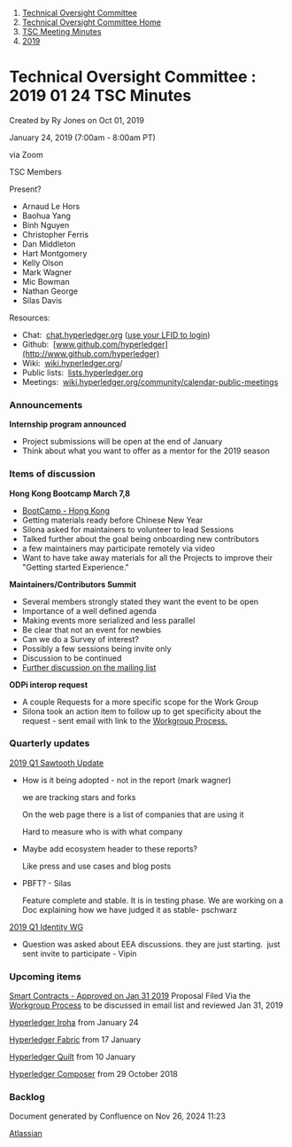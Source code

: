 1. [Technical Oversight Committee](index.html)
2. [Technical Oversight Committee Home](Technical-Oversight-Committee-Home_21430274.html)
3. [TSC Meeting Minutes](TSC-Meeting-Minutes_21448544.html)
4. [2019](2019_21448546.html)

# Technical Oversight Committee : 2019 01 24 TSC Minutes

Created by Ry Jones on Oct 01, 2019

January 24, 2019 (7:00am - 8:00am PT)

via Zoom

TSC Members

Present?

- Arnaud Le Hors
- Baohua Yang
- Binh Nguyen
- Christopher Ferris
- Dan Middleton
- Hart Montgomery
- Kelly Olson
- Mark Wagner
- Mic Bowman
- Nathan George
- Silas Davis
  

Resources:

- Chat:  [chat.hyperledger.org](http://chat.hyperledger.org/) ([use your LFID to login](https://www.youtube.com/watch?v=EEc4JRyaAoA))
- Github:  [www.github.com/hyperledger](http://www.github.com/hyperledger)
- Wiki:  [wiki.hyperledger.org](https://lf-hyperledger.atlassian.net)/
- Public lists:  [lists.hyperledger.org](https://lists.hyperledger.org)
- Meetings:  [wiki.hyperledger.org/community/calendar-public-meetings](https://lf-hyperledger.atlassian.net/community/calendar-public-meetings)

### Announcements

**Internship program announced**

- Project submissions will be open at the end of January
- Think about what you want to offer as a mentor for the 2019 season
  

### Items of discussion

**Hong Kong Bootcamp March 7,8**

- [BootCamp - Hong Kong](https://lf-hyperledger.atlassian.net/wiki/spaces/BOOTHK/pages/23102870/BootCamp+-+Hong+Kong)
- Getting materials ready before Chinese New Year
- Silona asked for maintainers to volunteer to lead Sessions
- Talked further about the goal being onboarding new contributors
- a few maintainers may participate remotely via video
- Want to have take away materials for all the Projects to improve their "Getting started Experience."

**Maintainers/Contributors Summit**

- Several members strongly stated they want the event to be open
- Importance of a well defined agenda
- Making events more serialized and less parallel
- Be clear that not an event for newbies
- Can we do a Survey of interest?
- Possibly a few sessions being invite only
- Discussion to be continued
- [Further discussion on the mailing list](https://lists.hyperledger.org/g/tsc/topic/29169042#1942)

**ODPi interop request**

- A couple Requests for a more specific scope for the Work Group
- Silona took an action item to follow up to get specificity about the request - sent email with link to the [Workgroup Process.](https://lf-hyperledger.atlassian.net/wiki/spaces/HYP/pages/19595417/Working+Group+Process)

### Quarterly updates

[2019 Q1 Sawtooth Update](https://lf-hyperledger.atlassian.net/groups/tsc/project-updates/sawtooth-2019-jan)

- How is it being adopted - not in the report (mark wagner)
  
  we are tracking stars and forks
  
  On the web page there is a list of companies that are using it
  
  Hard to measure who is with what company
- Maybe add ecosystem header to these reports?
  
  Like press and use cases and blog posts
- PBFT? - Silas
  
  Feature complete and stable. It is in testing phase. We are working on a Doc explaining how we have judged it as stable- pschwarz

[2019 Q1 Identity WG](https://lf-hyperledger.atlassian.net/wiki/spaces/HYP/pages/19603723/2019+Q1+Identity+WG)

- Question was asked about EEA discussions. they are just starting.  just sent invite to participate - Vipin

### Upcoming items

[Smart Contracts - Approved on Jan 31 2019](https://lf-hyperledger.atlassian.net/wiki/spaces/HYP/pages/19595421/Smart+Contracts+-+Approved+on+Jan+31+2019) Proposal Filed Via the [Workgroup Process](https://lf-hyperledger.atlassian.net/wiki/spaces/HYP/pages/19595417/Working+Group+Process) to be discussed in email list and reviewed Jan 31, 2019

[Hyperledger Iroha](https://lf-hyperledger.atlassian.net/groups/tsc/project-updates/iroha-2019-jan) from January 24

[Hyperledger Fabric](https://lf-hyperledger.atlassian.net/groups/tsc/project-updates/fabric-2019-jan) from 17 January

[Hyperledger Quilt](https://lf-hyperledger.atlassian.net/groups/tsc/project-updates/quilt-2018-dec) from 10 January

[Hyperledger Composer](https://lf-hyperledger.atlassian.net/groups/tsc/project-updates/composer-2018-nov) from 29 October 2018

### Backlog

Document generated by Confluence on Nov 26, 2024 11:23

[Atlassian](http://www.atlassian.com/)
